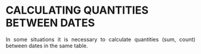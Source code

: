 <h1 align="left"> CALCULATING QUANTITIES BETWEEN DATES </h1>

<p align="justify">In some situations it is necessary to calculate quantities (sum, count) between dates in the same table. </p>

